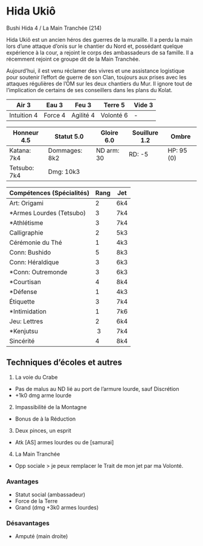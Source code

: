 # Hida Ukiô

Bushi Hida 4 / La Main Tranchée (214)

Hida Ukiô est un ancien héros des guerres de la muraille. Il a perdu la main
lors d’une attaque d’onis sur le chantier du Nord et, possédant quelque expérience
à la cour, a rejoint le corps des ambassadeurs de sa famille. Il a récemment
rejoint ce groupe dit de la Main Tranchée.

Aujourd’hui, il est venu réclamer des vivres et une assistance logistique pour
soutenir l’effort de guerre de son Clan, toujours aux prises avec les attaques
régulières de l’OM sur les deux chantiers du Mur. Il ignore tout de l’implication
de certains de ses conseillers dans les plans du Kolat.

| **Air** 3     | **Eau** 3     | **Feu** 3     | **Terre** 5   | **Vide** 3
| ------------- | ------------- | ------------- | ------------- | -------------
| Intuition 4   | Force 4       | Agilité 4     | Volonté 6     | -

| Honneur 4.5   | Statut 5.0    | Gloire 6.0    | Souillure 1.2 | Ombre
| ------------- | ------------- | ------------- | ------------- | -------------
| Katana: 7k4   | Dommages: 8k2 | ND arm: 30    | RD: -5        | HP: 95 (0)
| Tetsubo: 7k4  | Dmg: 10k3     |||

| Compétences (Spécialités)                     | Rang  | Jet
| --------------------------------------------- | ----- | -------
| Art: Origami                                  | 2     | 6k4
| *Armes Lourdes (Tetsubo)                      | 3     | 7k4
| *Athlétisme                                   | 3     | 7k4
| Calligraphie                                  | 2     | 5k3
| Cérémonie du Thé                              | 1     | 4k3
| Conn: Bushido                                 | 5     | 8k3
| Conn: Héraldique                              | 3     | 6k3
| *Conn: Outremonde                             | 3     | 6k3
| *Courtisan                                    | 4     | 8k4
| *Défense                                      | 1     | 4k3
| Étiquette                                     | 3     | 7k4
| *Intimidation                                 | 1     | 7k6
| Jeu: Lettres                                  | 2     | 6k4
| *Kenjutsu                                     | 3     | 7k4
| Sincérité                                     | 4     | 8k4


## Techniques d’écoles et autres

1. La voie du Crabe
  * Pas de malus au ND lié au port de l’armure lourde, sauf Discrétion
  * +1k0 dmg arme lourde
2. Impassibilité de la Montagne
  * Bonus de <Terre> à la Réduction
3. Deux pinces, un esprit
  * Atk [AS] armes lourdes ou de [samurai]
4. La Main Tranchée
  * Opp sociale > je peux remplacer le Trait de mon jet par ma Volonté.
  
### Avantages

* Statut social (ambassadeur)
* Force de la Terre
* Grand (dmg +3k0 armes lourdes)

### Désavantages

* Amputé (main droite)
